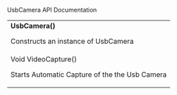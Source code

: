 <!----- Conversion time: 0.383 seconds.


Using this Markdown file:

1. Cut and paste this output into your source file.
2. See the notes and action items below regarding this conversion run.
3. Check the rendered output (headings, lists, code blocks, tables) for proper
   formatting and use a linkchecker before you publish this page.

Conversion notes:

* Docs to Markdown version 1.0β17
* Tue Feb 04 2020 17:55:21 GMT-0800 (PST)
* Source doc: https://docs.google.com/open?id=1yoDYJ2ppeZxXGvXGUG1jY6eN2NrwLLNjUoWM9jpexf4
----->


UsbCamera API Documentation


<table>
  <tr>
   <td><strong>UsbCamera()</strong>
<p>
Constructs an instance of UsbCamera
   </td>
  </tr>
  <tr>
   <td>Void VideoCapture()
<p>
Starts Automatic Capture of the the Usb Camera
   </td>
  </tr>
</table>



<!-- Docs to Markdown version 1.0β17 -->

